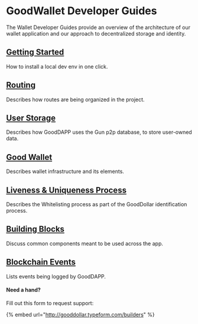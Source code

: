 # GoodWallet Developer Guides

The Wallet Developer Guides provide an overview of the architecture of our wallet application and our approach to decentralized storage and identity.

## [Getting Started ](getting-started.md)

How to install a local dev env in one click.

## [Routing](routing.md)&#x20;

Describes how routes are being organized in the project.

## [User Storage ](user-storage.md)

Describes how GoodDAPP uses the Gun p2p database, to store user-owned data.

## [Good Wallet ](good-wallet.md)

Describes wallet infrastructure and its elements.

## [Liveness & Uniqueness Process](face-recognition.md)

Describes the Whitelisting process as part of the GoodDollar identification process.

## [Building Blocks ](building-blocks.md)

Discuss common components meant to be used across the app.

## [Blockchain Events ](blockchain-events.md)

Lists events being logged by GoodDAPP.



#### Need a hand?

Fill out this form to request support:

{% embed url="http://gooddollar.typeform.com/builders" %}
